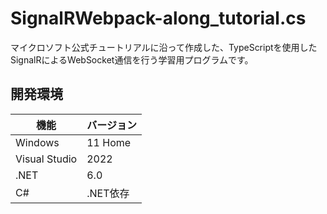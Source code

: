 # SignalRWebpack-along_tutorial.cs

マイクロソフト公式チュートリアルに沿って作成した、TypeScriptを使用したSignalRによるWebSocket通信を行う学習用プログラムです。

## 開発環境

| 機能 | バージョン |
| ---- | ---- |
| Windows | 11 Home |
| Visual Studio | 2022 |
| .NET | 6.0 |
| C# | .NET依存 |
